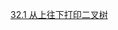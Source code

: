 [32.1 从上往下打印二叉树](https://github.com/Code-Jackwen/ZJW-Summary/blob/main/notes-md/To%20offer/%E6%A0%91/32.1%20%E4%BB%8E%E4%B8%8A%E5%BE%80%E4%B8%8B%E6%89%93%E5%8D%B0%E4%BA%8C%E5%8F%89%E6%A0%91.md)



